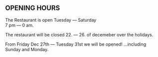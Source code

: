 ## OPENING HOURS

The Restaurant is open Tuesday — Saturday  
7 pm — 0 am.  
  
  
The restaurant will be closed 22. — 26. of decemeber over the holidays.
  
From Friday Dec 27th — Tuesday 31st we will be opened!
…including Sunday and Monday.


